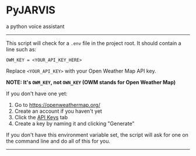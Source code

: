 # PyJARVIS
a python voice assistant

----------------------------------

This script will check for a `.env` file in the project root.
It should contain a line such as:
```
OWM_KEY = <YOUR_API_KEY_HERE>
```
Replace `<YOUR_API_KEY>` with your Open Weather Map API key.

**NOTE: It's `OWM_KEY`, not `OWN_KEY` (OWM stands for Open Weather Map)**

If you don't have one yet:
1. Go to https://openweathermap.org/
2. Create an account if you haven't yet
3. Click the [API Keys](https://home.openweathermap.org/api_keys) tab
4. Create a key by naming it and clicking "Generate"

If you don't have this environment variable set, the script will ask for one
on the command line and do all of this for you.

----------------------------------